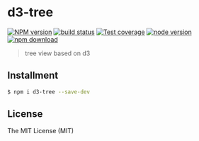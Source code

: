 # d3-tree

[![NPM version][npm-image]][npm-url]
[![build status][travis-image]][travis-url]
[![Test coverage][coveralls-image]][coveralls-url]
[![node version][node-image]][node-url]
[![npm download][download-image]][download-url]

[npm-image]: https://img.shields.io/npm/v/d3-tree.svg?style=flat-square
[npm-url]: https://npmjs.org/package/d3-tree
[travis-image]: https://img.shields.io/travis/xudafeng/d3-tree.svg?style=flat-square
[travis-url]: https://travis-ci.org/xudafeng/d3-tree
[coveralls-image]: https://img.shields.io/coveralls/xudafeng/d3-tree.svg?style=flat-square
[coveralls-url]: https://coveralls.io/r/xudafeng/d3-tree?branch=master
[node-image]: https://img.shields.io/badge/node.js-%3E=_0.10-green.svg?style=flat-square
[node-url]: http://nodejs.org/download/
[download-image]: https://img.shields.io/npm/dm/d3-tree.svg?style=flat-square
[download-url]: https://npmjs.org/package/d3-tree

> tree view based on d3

## Installment

``` bash
$ npm i d3-tree --save-dev
```

## License

The MIT License (MIT)
